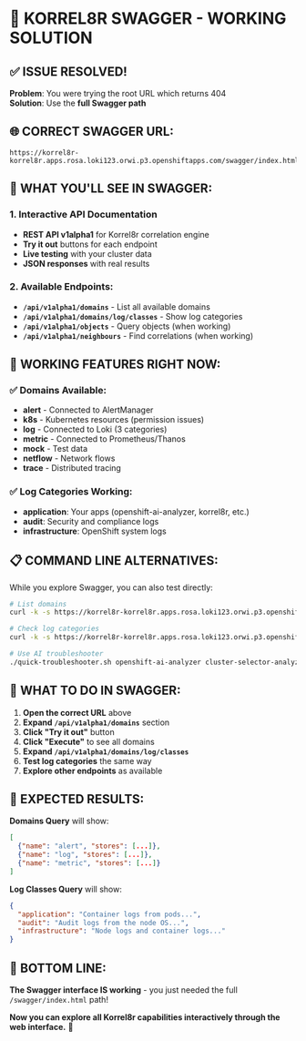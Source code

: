 # 🎯 KORREL8R SWAGGER - WORKING SOLUTION

## ✅ **ISSUE RESOLVED!**

**Problem**: You were trying the root URL which returns 404  
**Solution**: Use the **full Swagger path**

## 🌐 **CORRECT SWAGGER URL:**
```
https://korrel8r-korrel8r.apps.rosa.loki123.orwi.p3.openshiftapps.com/swagger/index.html
```

## 🎪 **WHAT YOU'LL SEE IN SWAGGER:**

### **1. Interactive API Documentation**
- **REST API v1alpha1** for Korrel8r correlation engine
- **Try it out** buttons for each endpoint
- **Live testing** with your cluster data
- **JSON responses** with real results

### **2. Available Endpoints:**
- **`/api/v1alpha1/domains`** - List all available domains
- **`/api/v1alpha1/domains/log/classes`** - Show log categories
- **`/api/v1alpha1/objects`** - Query objects (when working)
- **`/api/v1alpha1/neighbours`** - Find correlations (when working)

## 🔧 **WORKING FEATURES RIGHT NOW:**

### **✅ Domains Available:**
- **alert** - Connected to AlertManager
- **k8s** - Kubernetes resources (permission issues)
- **log** - Connected to Loki (3 categories)
- **metric** - Connected to Prometheus/Thanos
- **mock** - Test data
- **netflow** - Network flows
- **trace** - Distributed tracing

### **✅ Log Categories Working:**
- **application**: Your apps (openshift-ai-analyzer, korrel8r, etc.)
- **audit**: Security and compliance logs
- **infrastructure**: OpenShift system logs

## 📋 **COMMAND LINE ALTERNATIVES:**

While you explore Swagger, you can also test directly:

```bash
# List domains
curl -k -s https://korrel8r-korrel8r.apps.rosa.loki123.orwi.p3.openshiftapps.com/api/v1alpha1/domains | jq -r '.[].name'

# Check log categories
curl -k -s https://korrel8r-korrel8r.apps.rosa.loki123.orwi.p3.openshiftapps.com/api/v1alpha1/domains/log/classes

# Use AI troubleshooter
./quick-troubleshooter.sh openshift-ai-analyzer cluster-selector-analyzer
```

## 🎯 **WHAT TO DO IN SWAGGER:**

1. **Open the correct URL** above
2. **Expand `/api/v1alpha1/domains`** section
3. **Click "Try it out"** button
4. **Click "Execute"** to see all domains
5. **Expand `/api/v1alpha1/domains/log/classes`** 
6. **Test log categories** the same way
7. **Explore other endpoints** as available

## 🚀 **EXPECTED RESULTS:**

**Domains Query** will show:
```json
[
  {"name": "alert", "stores": [...]},
  {"name": "log", "stores": [...]},
  {"name": "metric", "stores": [...]}
]
```

**Log Classes Query** will show:
```json
{
  "application": "Container logs from pods...",
  "audit": "Audit logs from the node OS...",
  "infrastructure": "Node logs and container logs..."
}
```

## 🎪 **BOTTOM LINE:**

**The Swagger interface IS working** - you just needed the full `/swagger/index.html` path!

**Now you can explore all Korrel8r capabilities interactively through the web interface.** 🎉
